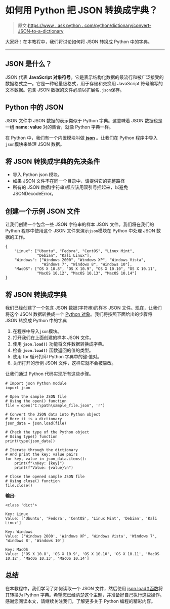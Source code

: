 # 如何用 Python 把 JSON 转换成字典？

> 原文:[https://www . ask python . com/python/dictionary/convert-JSON-to-a-dictionary](https://www.askpython.com/python/dictionary/convert-json-to-a-dictionary)

大家好！在本教程中，我们将讨论如何将 JSON 转换成 Python 中的字典。

* * *

## JSON 是什么？

JSON 代表 **JavaScript 对象符号**。它是表示结构化数据的最流行和被广泛接受的数据格式之一。它是一种轻量级格式，用于存储和交换用 JavaScript 符号编写的文本数据。包含 JSON 数据的文件必须以扩展名`.json`保存。

## Python 中的 JSON

JSON 文件中 JSON 数据的表示类似于 Python 字典。这意味着 JSON 数据也是一组 **name: value** 对的集合，就像 Python 字典一样。

在 Python 中，我们有一个内置模块叫做 **[json](https://www.askpython.com/python-modules/python-json-module)** 。让我们在 Python 程序中导入`json`模块来处理 JSON 数据。

## 将 JSON 转换成字典的先决条件

*   导入 Python json 模块。
*   如果 JSON 文件不在同一个目录中，请提供它的完整路径
*   所有的 JSON 数据(字符串)都应该用双引号括起来，以避免 JSONDecodeError。

## 创建一个示例 JSON 文件

让我们创建一个包含一些 JSON 字符串的样本 JSON 文件。我们将在我们的 Python 程序中使用这个 JSON 文件来演示`json`模块在 Python 中处理 JSON 数据的工作。

```
{
    "Linux": ["Ubuntu", "Fedora", "CentOS", "Linux Mint", 
              "Debian", "Kali Linux"],
    "Windows": ["Windows 2000", "Windows XP", "Windows Vista", 
                "Windows 7", "Windows 8", "Windows 10"],
    "MacOS": ["OS X 10.8", "OS X 10.9", "OS X 10.10", "OS X 10.11",
              "MacOS 10.12", "MacOS 10.13", "MacOS 10.14"]
}

```

## 将 JSON 转换成字典

我们已经创建了一个包含 JSON 数据(字符串)的样本 JSON 文件。现在，让我们将这个 JSON 数据转换成一个 [Python 对象](https://www.askpython.com/python/built-in-methods/python-object-method)。我们将按照下面给出的步骤将 JSON 转换成 Python 中的字典

1.  在程序中导入`json`模块。
2.  打开我们在上面创建的样本 JSON 文件。
3.  使用 **`json.load()`** 功能将文件数据转换成字典。
4.  检查 **`json.load()`** 函数返回的值的类型。
5.  使用 for 循环打印 Python 字典中的键:值对。
6.  关闭打开的示例 JSON 文件，这样它就不会被篡改。

让我们通过 Python 代码实现所有这些步骤。

```
# Import json Python module
import json

# Open the sample JSON file
# Using the open() function
file = open("C:\path\sample_file.json", 'r')

# Convert the JSON data into Python object
# Here it is a dictionary
json_data = json.load(file)

# Check the type of the Python object
# Using type() function 
print(type(json_data))

# Iterate through the dictionary
# And print the key: value pairs
for key, value in json_data.items():
    print(f"\nKey: {key}")
    print(f"Value: {value}\n")

# Close the opened sample JSON file
# Using close() function
file.close()

```

**输出:**

```
<class 'dict'>

Key: Linux
Value: ['Ubuntu', 'Fedora', 'CentOS', 'Linux Mint', 'Debian', 'Kali Linux']

Key: Windows
Value: ['Windows 2000', 'Windows XP', 'Windows Vista', 'Windows 7', 'Windows 8', 'Windows 10']

Key: MacOS
Value: ['OS X 10.8', 'OS X 10.9', 'OS X 10.10', 'OS X 10.11', 'MacOS 10.12', 'MacOS 10.13', 'MacOS 10.14']

```

## **总结**

在本教程中，我们学习了如何读取一个 JSON 文件，然后使用 [json.load()函数](https://www.askpython.com/python/examples/serialize-deserialize-json)将其转换为 Python 字典。希望您已经清楚这个主题，并准备好自己执行这些操作。感谢您阅读本文，请继续关注我们，了解更多关于 Python 编程的精彩内容。